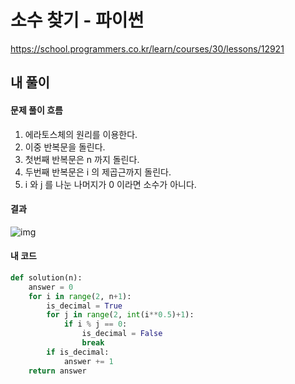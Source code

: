 # 소수 찾기 - 파이썬

https://school.programmers.co.kr/learn/courses/30/lessons/12921



## 내 풀이

#### 문제 풀이 흐름

1. 에라토스체의 원리를 이용한다.
2. 이중 반복문을 돌린다.
3. 첫번째 반복문은 n 까지 돌린다.
4. 두번째 반복문은 i 의 제곱근까지 돌린다.
5. i 와 j 를 나눈 나머지가 0 이라면 소수가 아니다.





#### 결과

![img](https://postfiles.pstatic.net/MjAyNDEyMjRfMTUx/MDAxNzM1MDUxNjUyODkx.oBqya4FoiIk8OaQgWtNFunn8lgfzD8mCuKniuYeXRCgg.lXFirQ8iDZdLqErzk2vMxQfUNG3Sp3V5GUfYP0fDJtQg.PNG/image.png?type=w773)



#### 내 코드

```python
def solution(n):
    answer = 0
    for i in range(2, n+1):
        is_decimal = True
        for j in range(2, int(i**0.5)+1):
            if i % j == 0:
                is_decimal = False
                break
        if is_decimal:
            answer += 1
    return answer
```



